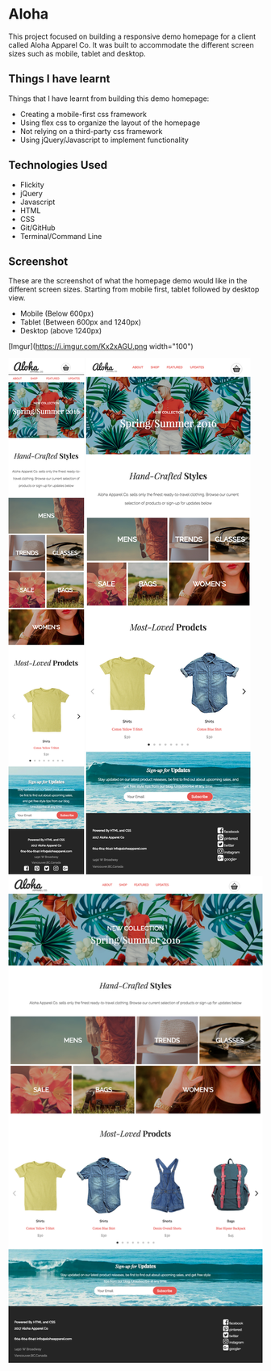 # Aloha

This project focused on building a responsive demo homepage for a client called Aloha Apparel Co. It was built to accommodate the different screen sizes such as mobile, tablet and desktop.

## Things I have learnt

Things that I have learnt from building this demo homepage:

- Creating a mobile-first css framework
- Using flex css to organize the layout of the homepage
- Not relying on a third-party css framework
- Using jQuery/Javascript to implement functionality

## Technologies Used

- Flickity 
- jQuery 
- Javascript 
- HTML 
- CSS 
- Git/GitHub 
- Terminal/Command Line

## Screenshot
These are the screenshot of what the homepage demo would like in the different screen sizes. Starting from mobile first, tablet followed by desktop view.
  - Mobile (Below 600px)
  - Tablet (Between 600px and 1240px)
  - Desktop (above 1240px)

[Imgur](https://i.imgur.com/Kx2xAGU.png width="100")


![Screen Shot](aloha-mobile.png?raw=true "Aloha Mobile")
![Screen Shot](aloha-tablet.png?raw=true "Aloha Mobile")
![Screen Shot](aloha-desktop.png?raw=true "Aloha Mobile")
